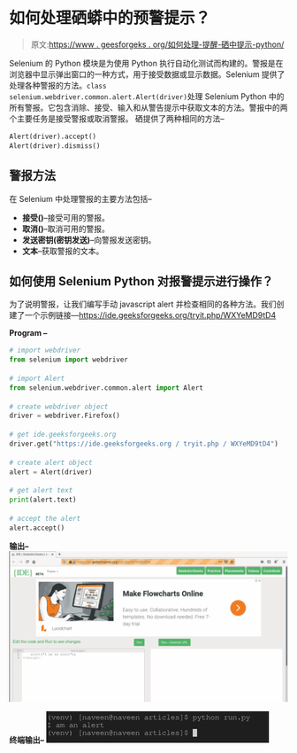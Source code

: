 # 如何处理硒蟒中的预警提示？

> 原文:[https://www . geesforgeks . org/如何处理-提醒-硒中提示-python/](https://www.geeksforgeeks.org/how-to-handle-alert-prompts-in-selenium-python/)

Selenium 的 Python 模块是为使用 Python 执行自动化测试而构建的。警报是在浏览器中显示弹出窗口的一种方式，用于接受数据或显示数据。Selenium 提供了处理各种警报的方法。`class selenium.webdriver.common.alert.Alert(driver)`处理 Selenium Python 中的所有警报。它包含消除、接受、输入和从警告提示中获取文本的方法。警报中的两个主要任务是接受警报或取消警报。
硒提供了两种相同的方法–

```py
Alert(driver).accept()
Alert(driver).dismiss()
```

## 警报方法

在 Selenium 中处理警报的主要方法包括–

*   **接受()**–接受可用的警报。
*   **取消()**–取消可用的警报。
*   **发送密钥(密钥发送)**–向警报发送密钥。
*   **文本**–获取警报的文本。

## 如何使用 Selenium Python 对报警提示进行操作？

为了说明警报，让我们编写手动 javascript alert 并检查相同的各种方法。我们创建了一个示例链接—https://ide.geeksforgeeks.org/tryit.php/WXYeMD9tD4

**Program –**

```py
# import webdriver
from selenium import webdriver

# import Alert 
from selenium.webdriver.common.alert import Alert

# create webdriver object
driver = webdriver.Firefox()

# get ide.geeksforgeeks.org
driver.get("https://ide.geeksforgeeks.org / tryit.php / WXYeMD9tD4")

# create alert object
alert = Alert(driver)

# get alert text
print(alert.text)

# accept the alert
alert.accept()
```

**输出–**
![alerts-in-python-selenim](img/b900b7bcaef1c2ebbee8bfe140a37b41.png)

**终端输出–**
![terminal-output-alerts-in-selenium-python](img/21257b22ebccb454cd28df1242d04f86.png)
